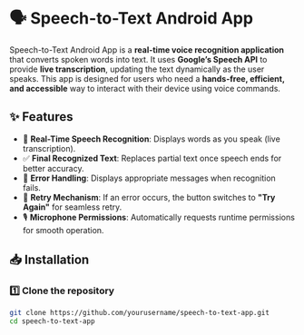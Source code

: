 # 🗣️ Speech-to-Text Android App  

Speech-to-Text Android App is a **real-time voice recognition application** that converts spoken words into text. It uses **Google’s Speech API** to provide **live transcription**, updating the text dynamically as the user speaks. This app is designed for users who need a **hands-free, efficient, and accessible** way to interact with their device using voice commands.  

## ✨ Features  

- 🎤 **Real-Time Speech Recognition**: Displays words as you speak (live transcription).  
- ✅ **Final Recognized Text**: Replaces partial text once speech ends for better accuracy.  
- 🚀 **Error Handling**: Displays appropriate messages when recognition fails.  
- 🔄 **Retry Mechanism**: If an error occurs, the button switches to **"Try Again"** for seamless retry.  
- 🎙 **Microphone Permissions**: Automatically requests runtime permissions for smooth operation.  

## 📥 Installation  

### 1️⃣ Clone the repository  
```sh
git clone https://github.com/yourusername/speech-to-text-app.git
cd speech-to-text-app
